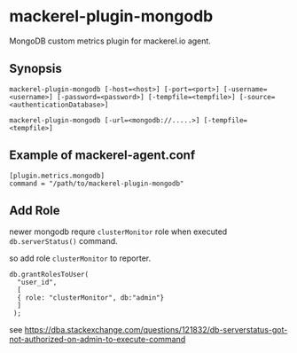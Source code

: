 mackerel-plugin-mongodb
=====================

MongoDB custom metrics plugin for mackerel.io agent.

## Synopsis

```shell
mackerel-plugin-mongodb [-host=<host>] [-port=<port>] [-username=<username>] [-password=<password>] [-tempfile=<tempfile>] [-source=<authenticationDatabase>]
```

```shell
mackerel-plugin-mongodb [-url=<mongodb://.....>] [-tempfile=<tempfile>]
```

## Example of mackerel-agent.conf

```
[plugin.metrics.mongodb]
command = "/path/to/mackerel-plugin-mongodb"
```

## Add Role

newer mongodb requre `clusterMonitor` role when executed `db.serverStatus()` command.

so add role `clusterMonitor` to reporter.

```
db.grantRolesToUser(
  "user_id",
  [
  { role: "clusterMonitor", db:"admin"}
  ]
 );
 ```

see https://dba.stackexchange.com/questions/121832/db-serverstatus-got-not-authorized-on-admin-to-execute-command

